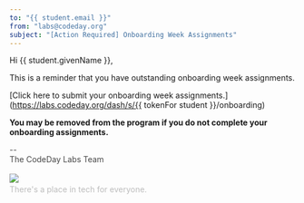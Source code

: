 ```yaml
---
to: "{{ student.email }}"
from: "labs@codeday.org"
subject: "[Action Required] Onboarding Week Assignments"
---
```


Hi {{ student.givenName }},

This is a reminder that you have outstanding onboarding week assignments.

[Click here to submit your onboarding week assignments.](https://labs.codeday.org/dash/s/{{ tokenFor student }}/onboarding)

**You may be removed from the program if you do not complete your onboarding assignments.** 

<div>
<div style="color: #484848;">--<br />The CodeDay Labs Team</div>
<div><br /><img src="https://f1.codeday.org/logo.png" /><a style="color: #bdbdbd; text-decoration: none;" href="https://www.youtube.com/watch?v=GKNBurEnGow" target="_blank" rel="noopener noreferrer"><br />There's a place in tech for everyone.</a><a style="color: #bdbdbd; text-decoration: none;" href="https://www.youtube.com/watch?v=GKNBurEnGow" target="_blank" rel="noopener noreferrer"><br /></a></div>
</div>
